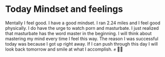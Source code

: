 # Today Mindset and feelings 
Mentally I feel good. I have a good mindset. I ran 2.24 miles and I feel good physically. I do have the urge to watch porn and masturbate. I just realized that masturbate has the word master in the beginning. I will think about mastering my mind every time I feel this way. The reason I was successful today was because I got up right away. If I can push through this day I will look back tomorrow and smile at what I accomplish.  ✊️ 🙋‍♂️️
